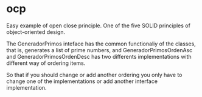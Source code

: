 # ocp
Easy example of open close principle. One of the five SOLID principles of object-oriented design.

The GeneradorPrimos inteface has the common functionaliy of the classes, that is, generates a list of prime numbers,
and GeneradorPrimosOrdenAsc and  GeneradorPrimosOrdenDesc has two differents implementations with different way of 
ordering items.

So that if you should change or add another ordering you only have to change one of the implementations or add another
interface implementation.